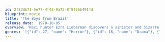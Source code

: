 ```yaml
---
id: 2f83db71-6e77-4f43-9a73-8f8f55b4914d
blueprint: movie
title: 'The Boys from Brazil'
release_date: '1978-10-05'
overview: 'Nazi hunter Ezra Lieberman discovers a sinister and bizarre plot to rekindle the Third Reich.'
genres: '[{"id": 27, "name": "Horror"}, {"id": 18, "name": "Drama"}, {"id": 53, "name": "Thriller"}, {"id": 878, "name": "Science Fiction"}]'
---
```

